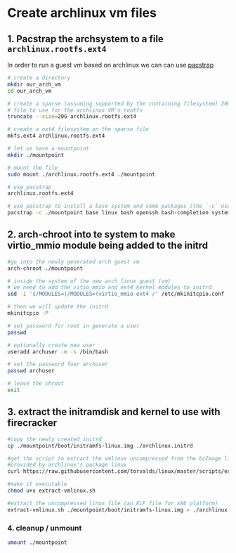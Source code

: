 # Create archlinux vm files

## 1. Pacstrap the archsystem to a file `archlinux.rootfs.ext4`
 
In order to run a guest vm based on archlinux we can can use [pacstrap](https://wiki.archlinux.org/title/Install_Arch_Linux_from_existing_Linux)

``` bash
# create a directory
mkdir our_arch_vm
cd our_arch_vm

# create a sparse (assuming supported by the containing filesystem) 20G 
# file to use for the archlinux VM's rootfs 
truncate --size=20G archlinux.rootfs.ext4

# create a ext4 filesystem on the sparse file
mkfs.ext4 archlinux.rootfs.ext4

# let us have a mountpoint
mkdir ./mountpoint

# mount the file
sudo mount ./archlinux.rootfs.ext4 ./mountpoint

# use pacstrap 
archlinux.rootfs.ext4

# use pacstrap to install a base system and some packages (the `-c` uses the cache of your archlinux host
pacstrap -c ./mountpoint base linux bash openssh bash-completion systemd vim tmux pv sudo
```

## 2. arch-chroot into te system to make virtio_mmio module being added to the initrd 

``` bash
#go into the newly generated arch guest vm 
arch-chroot ./mountpoint 

# inside the system of the new arch linux guest (vm)
# we need to add the vitio_mmio and ext4 kernel modules to initrd
sed -i 's/MODULES=(/MODULES=(virtio_mmio ext4 /' /etc/mkinitcpio.conf

# then we will update the initrd
mkinitcpio -P

# set password for root in generate a user
passwd 

# optionally create new user
useradd archuser -m -s /bin/bash

# set the password fuer archuser
passwd archuser 

# leave the chroot
exit
```

## 3. extract the initramdisk and kernel to use with firecracker

``` bash
#copy the newly created initrd
cp ./mountpoint/boot/initramfs-linux.img ./archlinux.initrd

#get the script to extract the vmlinux uncompressed from the bzImage linux kernel as
#provided by archlinux's package linux
curl https://raw.githubusercontent.com/torvalds/linux/master/scripts/extract-vmlinux > extract-vmlinux.sh

#make it executable
chmod u+x extract-vmlinux.sh

#extract the uncompressed linux file (an ELF file for x86 platform)
extract-vmlinux.sh ./mountpoint/boot/initramfs-linux.img > ./archlinux.vmlinux
```

### 4. cleanup / unmount
``` bash
umount ./mountpoint
```


 

